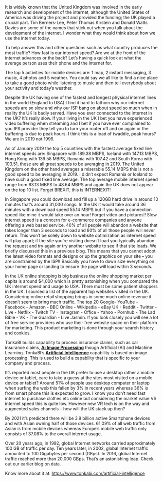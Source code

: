 <p>It is widely known that the United Kingdom was involved in the early research and development of the internet, although the United States of America was driving the project and provided the funding; the UK played a crucial part. Tim Berners-Lee, Peter Thomas Kirstein and Donald Watts Davies are some of the names that stick out when you talk about the development of the internet. I wonder what they would think about how we use the internet today.</p>

<p>To help answer this and other questions such as what country produces the most traffic? How fast is our internet speed? Are we at the front of the internet advances or the back? Let’s having a quick look at what the average person uses their phone and the internet for.</p>

<p>The top 5 activities for mobile devices are: 1 map, 2 instant messaging, 3 music, 4 photos and 5 weather. You could say we all like to find a nice place to take a good photo while listening to music and then tell everybody about your activity and today’s weather.</p>

<p>Despite the UK having one of the fastest and longest physical internet lines in the world (England to USA) I find it hard to fathom why our internet speeds are so slow and why our ISP bang on about speed so much when in reality the UK is badly served. Have you ever connected to the internet in the UK? It’s really slow. If your living in the UK I bet you have experienced video buffering when streaming and I bet if you have ever complained to you IPS provider they tell you to turn your router off and on again or the buffering is due to peak hours. I think this is a load of twaddle, peak hours? We are in 2019 not 1999.</p>

<p>As of January 2019 the top 5 countries with the fastest average fixed line internet speeds are: Singapore with 189.38 MBPS, Iceland with 147.13 MBPS, Hong Kong with 139.58 MBPS, Romania with 107.42 and South Korea with 103.51, these are all great speeds to be averaging in 2019. The United Kingdom on the other hand averages a miserable 55.14 MBPS this is not a good speed to be averaging in 2019. I didn’t expect Romania or Iceland to have such a good fixed line average. The top average mobile internet speed range from 63.13 MBPS to 48.64 MBPS and again the UK does not appear on the top 10 list. Forget BREXIT, this is INTERNEXIT!</p>

<p>In Singapore you could download and fill up a 120GB hard drive in around 10 minutes that’s around 31,000 songs. In the UK it would take around 36 minutes with a download speed 55.14 MBPS but if you have a connection speed like mine it would take over an hour! Forget video and pictures!! Slow internet speed is a concern for e-commerce companies and anyone offering a web based service. 40% of all people will abandon a website that takes longer than 3 seconds to load and 80% of all those people will never return. This won’t be solely down to website optimization as internet speed will play apart; if the site you’re visiting doesn’t load you typically abandon the request and try again or try another website to see if that site loads. We briefly discussed this in a previous blog. This means that you cannot adopt the latest video formats and designs or up the graphics on your site – you are constrained by the ISP!! Basically you have to down size everything on your home page or landing to ensure the page will load within 3 seconds.</p>

<p>In the UK online shopping is big business the online shopping market per capita is around $4,000 which is pretty astonishing when you compared the UK internet speed and usage to USA. There must be some patient shoppers in the UK. I sourced a list of the apparent top websites visited in the UK. Considering online retail shopping brings in some much online revenue it doesn’t seem to bring much traffic. The top 20 Google- YouTube - Facebook - Amazon - BBC Online - Wikipedia - eBay UK - Reddit - Twitter - Live - Netflix - Twitch TV - Instagram - Office - Yahoo - Pornhub - The Lad Bible - VK - The Guardian - Live Jasmin. If you look closely you will see a lot of free service providers who use their free website space on their platform for marketing. This product marketing is done through your search history and cookies.</p>

<p>TonkaBI builds capability to process insurance claims, such as car insurance claims, <b><a href="https://www.tonkabi.com/artificial-intelligence">Ai Image Processing</a></b> though Artificial (AI) and Machine Learning. TonkaBI’s <b><a href="https://www.tonkabi.com/artificial-intelligence">Artificial Intelligence</a></b> capability is based on image processing. This is used to build a capability that is specific to your company and process.</p>

<p>It’s reported most people in the UK prefer to use a desktop rather a mobile device or tablet, care to take a guess at the sites most visited on a mobile device or tablet? Around 51% of people use desktop computer or laptop when surfing the web this fallen by 3% in recent years whereas 36% is from smart phone this is expected to grow. I know you don’t need fast internet to purchase clothes etc online but considering the market value VS internet speed this is quite low. However new VR tech is on the way and augmented sales channels – how will the UK stack up then?</p>

<p>By 2021 it’s predicted there will be 3.8 billion active Smartphone devices and with Asian owning half of those devices. 61.09% of all web traffic from Asian is from mobile devices whereas Europe’s mobile web traffic only consists of 37.08% to the overall internet usage.</p>

<p>Over 20 years ago, in 1992, global Internet networks carried approximately 100 GB of traffic per day. Ten years later, in 2002, global Internet traffic amounted to 100 Gigabytes per second (GBps). In 2016, global Internet traffic reached more than 20,000 GBps. That’s an astonishing leap. Check out our earlier blog on data.</p>

<p>Know more about it at: <a href="https://www.tonkabi.com/artificial-intelligence">https://www.tonkabi.com/artificial-intelligence</a></p>
